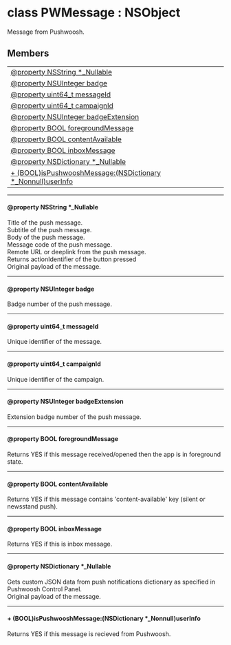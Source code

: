 
# <a name="heading"></a>class PWMessage : NSObject  
Message from Pushwoosh. 
## Members  

<table>
	<tr>
		<td><a href="#1aecf83b72f600bc65ae4dbe7706a90cc6">@property NSString *_Nullable</a></td>
	</tr>
	<tr>
		<td><a href="#1ab365d5ab62ebc13c91f231f3c2c9a570">@property NSUInteger badge</a></td>
	</tr>
	<tr>
		<td><a href="#1a5ab472e4bef8f1ced38a12e8651c50d2">@property uint64_t messageId</a></td>
	</tr>
	<tr>
		<td><a href="#1aec059e69dbd3e7c012c6b4de4da4c568">@property uint64_t campaignId</a></td>
	</tr>
	<tr>
		<td><a href="#1ac7d0b924c194696c787a77fb51cc6a81">@property NSUInteger badgeExtension</a></td>
	</tr>
	<tr>
		<td><a href="#1aad03d7da48cd4f84c28d2b3f1524351c">@property BOOL foregroundMessage</a></td>
	</tr>
	<tr>
		<td><a href="#1ae676998a2448d3e00e13f3ce3e3ff7bb">@property BOOL contentAvailable</a></td>
	</tr>
	<tr>
		<td><a href="#1afb8a25a51b17fdb4d6d0406ea93cb3a1">@property BOOL inboxMessage</a></td>
	</tr>
	<tr>
		<td><a href="#1a018d9ef3c615dedad1d73b2d5239b16a">@property NSDictionary *_Nullable</a></td>
	</tr>
	<tr>
		<td><a href="#1abfddd755ecd6390f7f6f79b36f39ff0b">+ (BOOL)isPushwooshMessage:(NSDictionary *_Nonnull)userInfo</a></td>
	</tr>
</table>


----------  
  

#### <a name="1aecf83b72f600bc65ae4dbe7706a90cc6"></a>@property NSString \*_Nullable  
Title of the push message.<br/>Subtitle of the push message.<br/>Body of the push message.<br/>Message code of the push message.<br/>Remote URL or deeplink from the push message.<br/>Returns actionIdentifier of the button pressed<br/>Original payload of the message. 

----------  
  

#### <a name="1ab365d5ab62ebc13c91f231f3c2c9a570"></a>@property NSUInteger badge  
Badge number of the push message. 

----------  
  

#### <a name="1a5ab472e4bef8f1ced38a12e8651c50d2"></a>@property uint64\_t messageId  
Unique identifier of the message. 

----------  
  

#### <a name="1aec059e69dbd3e7c012c6b4de4da4c568"></a>@property uint64\_t campaignId  
Unique identifier of the campaign. 

----------  
  

#### <a name="1ac7d0b924c194696c787a77fb51cc6a81"></a>@property NSUInteger badgeExtension  
Extension badge number of the push message. 

----------  
  

#### <a name="1aad03d7da48cd4f84c28d2b3f1524351c"></a>@property BOOL foregroundMessage  
Returns YES if this message received/opened then the app is in foreground state. 

----------  
  

#### <a name="1ae676998a2448d3e00e13f3ce3e3ff7bb"></a>@property BOOL contentAvailable  
Returns YES if this message contains 'content-available' key (silent or newsstand push). 

----------  
  

#### <a name="1afb8a25a51b17fdb4d6d0406ea93cb3a1"></a>@property BOOL inboxMessage  
Returns YES if this is inbox message. 

----------  
  

#### <a name="1a018d9ef3c615dedad1d73b2d5239b16a"></a>@property NSDictionary \*_Nullable  
Gets custom JSON data from push notifications dictionary as specified in Pushwoosh Control Panel.<br/>Original payload of the message. 

----------  
  

#### <a name="1abfddd755ecd6390f7f6f79b36f39ff0b"></a>+ (BOOL)isPushwooshMessage:(NSDictionary \*\_Nonnull)userInfo  
Returns YES if this message is recieved from Pushwoosh. 